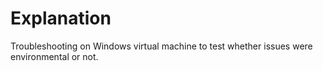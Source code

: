 # Explanation

Troubleshooting on Windows virtual machine to test whether issues were environmental or not.